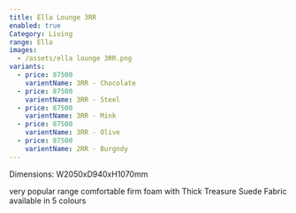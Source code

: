 ```yaml
---
title: Ella Lounge 3RR
enabled: true
Category: Living
range: Ella
images:
  - /assets/ella lounge 3RR.png
variants:
  - price: 87500
    varientName: 3RR - Chocolate
  - price: 87500
    varientName: 3RR - Steel
  - price: 87500
    varientName: 3RR - Mink
  - price: 87500
    varientName: 3RR - Olive
  - price: 87500
    varientName: 2RR - Burgndy
---
```


Dimensions: W2050xD940xH1070mm

very popular range comfortable firm foam with Thick Treasure Suede Fabric available in 5 colours